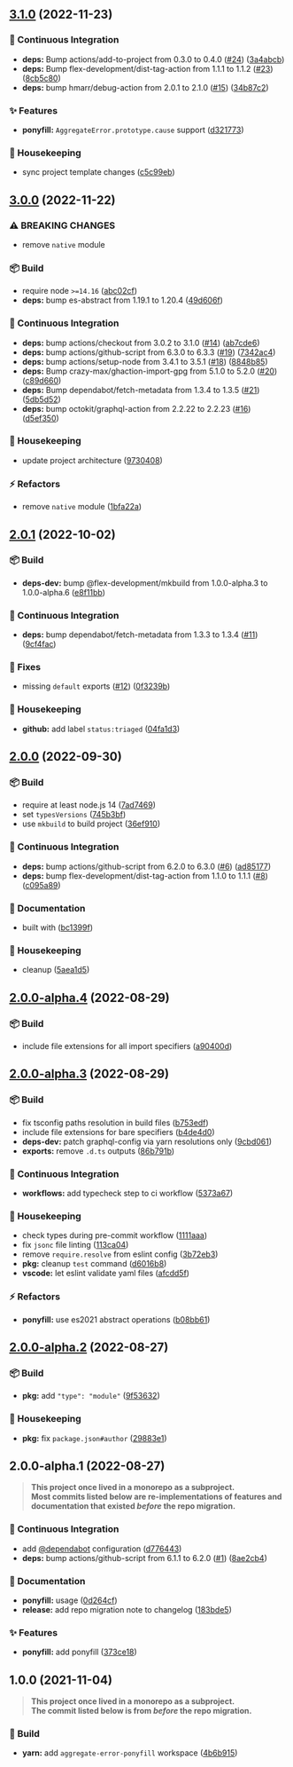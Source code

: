 ## [3.1.0](https://github.com/flex-development/aggregate-error-ponyfill/compare/3.0.0...3.1.0) (2022-11-23)


### :robot: Continuous Integration

* **deps:** Bump actions/add-to-project from 0.3.0 to 0.4.0 ([#24](https://github.com/flex-development/aggregate-error-ponyfill/issues/24)) ([3a4abcb](https://github.com/flex-development/aggregate-error-ponyfill/commit/3a4abcbb98a17a61be129a6d63bd66b42137239b))
* **deps:** Bump flex-development/dist-tag-action from 1.1.1 to 1.1.2 ([#23](https://github.com/flex-development/aggregate-error-ponyfill/issues/23)) ([8cb5c80](https://github.com/flex-development/aggregate-error-ponyfill/commit/8cb5c802032773a3dcdebf70b1cce227070f45bb))
* **deps:** bump hmarr/debug-action from 2.0.1 to 2.1.0 ([#15](https://github.com/flex-development/aggregate-error-ponyfill/issues/15)) ([34b87c2](https://github.com/flex-development/aggregate-error-ponyfill/commit/34b87c20cb358ea17466d8b9560886db36f89c71))


### :sparkles: Features

* **ponyfill:** `AggregateError.prototype.cause` support ([d321773](https://github.com/flex-development/aggregate-error-ponyfill/commit/d321773d166f27c7bbfee9a17cdb38211fe92a82))


### :house_with_garden: Housekeeping

* sync project template changes ([c5c99eb](https://github.com/flex-development/aggregate-error-ponyfill/commit/c5c99ebdf053653aa76a1f17dc74627f034d2748))

## [3.0.0](https://github.com/flex-development/aggregate-error-ponyfill/compare/2.0.1...3.0.0) (2022-11-22)


### ⚠ BREAKING CHANGES

* remove `native` module

### :package: Build

* require node `>=14.16` ([abc02cf](https://github.com/flex-development/aggregate-error-ponyfill/commit/abc02cfa8d62b213428b95f07520139304dcfdef))
* **deps:** bump es-abstract from 1.19.1 to 1.20.4 ([49d606f](https://github.com/flex-development/aggregate-error-ponyfill/commit/49d606fb2632f3eaea572d5050cd264ec0e9f67b))


### :robot: Continuous Integration

* **deps:** bump actions/checkout from 3.0.2 to 3.1.0 ([#14](https://github.com/flex-development/aggregate-error-ponyfill/issues/14)) ([ab7cde6](https://github.com/flex-development/aggregate-error-ponyfill/commit/ab7cde6ab78b520ecd4b7ba0c356c76aae4e919b))
* **deps:** bump actions/github-script from 6.3.0 to 6.3.3 ([#19](https://github.com/flex-development/aggregate-error-ponyfill/issues/19)) ([7342ac4](https://github.com/flex-development/aggregate-error-ponyfill/commit/7342ac4b5a875c8402226138f4864a1c1995a7ba))
* **deps:** bump actions/setup-node from 3.4.1 to 3.5.1 ([#18](https://github.com/flex-development/aggregate-error-ponyfill/issues/18)) ([8848b85](https://github.com/flex-development/aggregate-error-ponyfill/commit/8848b851f9b89d431a2c05ecc88f4a06286f4ed4))
* **deps:** Bump crazy-max/ghaction-import-gpg from 5.1.0 to 5.2.0 ([#20](https://github.com/flex-development/aggregate-error-ponyfill/issues/20)) ([c89d660](https://github.com/flex-development/aggregate-error-ponyfill/commit/c89d660810ef977bc93704afaccfb8b3d04c47bc))
* **deps:** Bump dependabot/fetch-metadata from 1.3.4 to 1.3.5 ([#21](https://github.com/flex-development/aggregate-error-ponyfill/issues/21)) ([5db5d52](https://github.com/flex-development/aggregate-error-ponyfill/commit/5db5d52eefd51b10f988db8da6849aed6076fbe0))
* **deps:** bump octokit/graphql-action from 2.2.22 to 2.2.23 ([#16](https://github.com/flex-development/aggregate-error-ponyfill/issues/16)) ([d5ef350](https://github.com/flex-development/aggregate-error-ponyfill/commit/d5ef350e16176ed8ca590cd63c14124e6eff7b4d))


### :house_with_garden: Housekeeping

* update project architecture ([9730408](https://github.com/flex-development/aggregate-error-ponyfill/commit/9730408cdcc8b65a576604ed131011bc0ed7dc7a))


### :zap: Refactors

* remove `native` module ([1bfa22a](https://github.com/flex-development/aggregate-error-ponyfill/commit/1bfa22aeed91ed263fe39258090b67ff981036e7))

## [2.0.1](https://github.com/flex-development/aggregate-error-ponyfill/compare/2.0.0...2.0.1) (2022-10-02)


### :package: Build

* **deps-dev:** bump @flex-development/mkbuild from 1.0.0-alpha.3 to 1.0.0-alpha.6 ([e8f11bb](https://github.com/flex-development/aggregate-error-ponyfill/commit/e8f11bb1325a656e660bfb7aa09bd084f3b52705))


### :robot: Continuous Integration

* **deps:** bump dependabot/fetch-metadata from 1.3.3 to 1.3.4 ([#11](https://github.com/flex-development/aggregate-error-ponyfill/issues/11)) ([9cf4fac](https://github.com/flex-development/aggregate-error-ponyfill/commit/9cf4fac3a0bd3f5ea0101f3a4125282e19b20f53))


### :bug: Fixes

* missing `default` exports ([#12](https://github.com/flex-development/aggregate-error-ponyfill/issues/12)) ([0f3239b](https://github.com/flex-development/aggregate-error-ponyfill/commit/0f3239b2fbbd14199800880058413d1567bb7716))


### :house_with_garden: Housekeeping

* **github:** add label `status:triaged` ([04fa1d3](https://github.com/flex-development/aggregate-error-ponyfill/commit/04fa1d34e4e67f8c2cfb56f6a86b20a937ee8cb3))

## [2.0.0](https://github.com/flex-development/aggregate-error-ponyfill/compare/2.0.0-alpha.4...2.0.0) (2022-09-30)


### :package: Build

* require at least node.js 14 ([7ad7469](https://github.com/flex-development/aggregate-error-ponyfill/commit/7ad74691b797efcf5fa5c5f25c43da7be2617e56))
* set `typesVersions` ([745b3bf](https://github.com/flex-development/aggregate-error-ponyfill/commit/745b3bf5f21f8041519cf3d8cbca7bd2728737ba))
* use `mkbuild` to build project ([36ef910](https://github.com/flex-development/aggregate-error-ponyfill/commit/36ef9103042358ff8714c49e66dc49e2c167348e))


### :robot: Continuous Integration

* **deps:** bump actions/github-script from 6.2.0 to 6.3.0 ([#6](https://github.com/flex-development/aggregate-error-ponyfill/issues/6)) ([ad85177](https://github.com/flex-development/aggregate-error-ponyfill/commit/ad85177ab87e51afbe6148863d7e4fb759670518))
* **deps:** bump flex-development/dist-tag-action from 1.1.0 to 1.1.1 ([#8](https://github.com/flex-development/aggregate-error-ponyfill/issues/8)) ([c095a89](https://github.com/flex-development/aggregate-error-ponyfill/commit/c095a89a8aa7d0f5ab90e583c692b0ddf446d451))


### :pencil: Documentation

* built with ([bc1399f](https://github.com/flex-development/aggregate-error-ponyfill/commit/bc1399fe8436c93e11a96dd5e3762628610fde2d))


### :house_with_garden: Housekeeping

* cleanup ([5aea1d5](https://github.com/flex-development/aggregate-error-ponyfill/commit/5aea1d52da7cade5e9441f9e880dd9f68a5ad0e6))

## [2.0.0-alpha.4](https://github.com/flex-development/aggregate-error-ponyfill/compare/2.0.0-alpha.3...2.0.0-alpha.4) (2022-08-29)


### :package: Build

* include file extensions for all import specifiers ([a90400d](https://github.com/flex-development/aggregate-error-ponyfill/commit/a90400d4125c88fa2b78090112a9073a104e3f04))

## [2.0.0-alpha.3](https://github.com/flex-development/aggregate-error-ponyfill/compare/2.0.0-alpha.2...2.0.0-alpha.3) (2022-08-29)


### :package: Build

* fix tsconfig paths resolution in build files ([b753edf](https://github.com/flex-development/aggregate-error-ponyfill/commit/b753edfcc4c689b26bf12d99e2b073b6103c329c))
* include file extensions for bare specifiers ([b4de4d0](https://github.com/flex-development/aggregate-error-ponyfill/commit/b4de4d07ad2b512959445fa9fb169899bd8cbc49))
* **deps-dev:** patch graphql-config via yarn resolutions only ([9cbd061](https://github.com/flex-development/aggregate-error-ponyfill/commit/9cbd0613b25b20b7f3593ae6761ecc1641fb20a1))
* **exports:** remove `.d.ts` outputs ([86b791b](https://github.com/flex-development/aggregate-error-ponyfill/commit/86b791bc54e83c17b66646e68ca6c454e4e19ce8))


### :robot: Continuous Integration

* **workflows:** add typecheck step to ci workflow ([5373a67](https://github.com/flex-development/aggregate-error-ponyfill/commit/5373a67fa392f0f91254e339a15660c1e72cea00))


### :house_with_garden: Housekeeping

* check types during pre-commit workflow ([1111aaa](https://github.com/flex-development/aggregate-error-ponyfill/commit/1111aaab55653d8bb03542c0be51eef35776a147))
* fix `jsonc` file linting ([113ca04](https://github.com/flex-development/aggregate-error-ponyfill/commit/113ca04e086452c812f967a295f7a81d3f0ffc3d))
* remove `require.resolve` from eslint config ([3b72eb3](https://github.com/flex-development/aggregate-error-ponyfill/commit/3b72eb3800ada9a8bef94dea6789586992d28837))
* **pkg:** cleanup `test` command ([d6016b8](https://github.com/flex-development/aggregate-error-ponyfill/commit/d6016b8fc8526568244e26fc597fb2bab2be8c91))
* **vscode:** let eslint validate yaml files ([afcdd5f](https://github.com/flex-development/aggregate-error-ponyfill/commit/afcdd5fba84b6fa849f9ea62fe561f270c92d275))


### :zap: Refactors

* **ponyfill:** use es2021 abstract operations ([b08bb61](https://github.com/flex-development/aggregate-error-ponyfill/commit/b08bb61a0cceab8b9576eee6817697e967c9b491))

## [2.0.0-alpha.2](https://github.com/flex-development/aggregate-error-ponyfill/compare/2.0.0-alpha.1...2.0.0-alpha.2) (2022-08-27)


### :package: Build

* **pkg:** add `"type": "module"` ([9f53632](https://github.com/flex-development/aggregate-error-ponyfill/commit/9f53632a3c39f3bc218f37090522d4c16431b4f1))


### :house_with_garden: Housekeeping

* **pkg:** fix `package.json#author` ([29883e1](https://github.com/flex-development/aggregate-error-ponyfill/commit/29883e1ccd6fb78d83c08b62f111417286852adb))

## 2.0.0-alpha.1 (2022-08-27)

> **This project once lived in a monorepo as a subproject.\
> Most commits listed below are re-implementations of features and documentation
> that existed *before* the repo migration.**


### :robot: Continuous Integration

* add [@dependabot](https://github.com/dependabot) configuration ([d776443](https://github.com/flex-development/aggregate-error-ponyfill/commit/d776443ea4522694cdc101016176c5979fe848b7))
* **deps:** bump actions/github-script from 6.1.1 to 6.2.0 ([#1](https://github.com/flex-development/aggregate-error-ponyfill/issues/1)) ([8ae2cb4](https://github.com/flex-development/aggregate-error-ponyfill/commit/8ae2cb49e0580237a924f578779478275c156223))


### :pencil: Documentation

* **ponyfill:** usage ([0d264cf](https://github.com/flex-development/aggregate-error-ponyfill/commit/0d264cfc8f5cfcaee010d5fd094ff4ce0d69c368))
* **release:** add repo migration note to changelog ([183bde5](https://github.com/flex-development/aggregate-error-ponyfill/commit/183bde55b143d6d27802d9d0c4f88c3e7caa7243))


### :sparkles: Features

* **ponyfill:** add ponyfill ([373ce18](https://github.com/flex-development/aggregate-error-ponyfill/commit/373ce186bf2e97db0f842f5fcb3a07ca41e5875f))

## 1.0.0 (2021-11-04)

> **This project once lived in a monorepo as a subproject.\
> The commit listed below is from *before* the repo migration.**


### :hammer: Build

* **yarn:** add `aggregate-error-ponyfill` workspace ([4b6b915](https://github.com/flex-development/exceptions/commit/4b6b915f92ae12ad521409ceb4b031b2974eb745))
